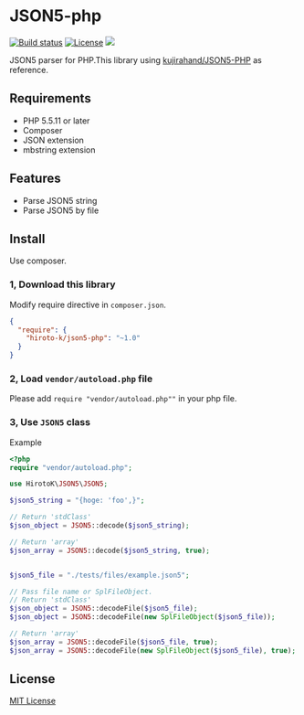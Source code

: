 # JSON5-php

[![Build status](https://img.shields.io/travis/Hiroto-K/JSON5-php/master.svg?style=flat-square)](https://travis-ci.org/Hiroto-K/JSON5-php)
[![License](https://img.shields.io/github/license/Hiroto-K/JSON5-php.svg?style=flat-square)](https://github.com/Hiroto-K/JSON5-php/blob/master/LICENSE)
![](https://img.shields.io/badge/platform-Console-808080.svg?style=flat-square)

JSON5 parser for PHP.This library using [kujirahand/JSON5-PHP](https://github.com/kujirahand/JSON5-PHP) as reference.

## Requirements
- PHP 5.5.11 or later
- Composer
- JSON extension
- mbstring extension

## Features
- Parse JSON5 string
- Parse JSON5 by file

## Install
Use composer.

### 1, Download this library
Modify require directive in ``composer.json``.

```json
{
  "require": {
    "hiroto-k/json5-php": "~1.0"
  }
}
```

### 2, Load ``vendor/autoload.php`` file
Please add ``require "vendor/autoload.php""`` in your php file.

### 3, Use ``JSON5`` class
Example
```php
<?php
require "vendor/autoload.php";

use HirotoK\JSON5\JSON5;

$json5_string = "{hoge: 'foo',}";

// Return 'stdClass'
$json_object = JSON5::decode($json5_string);

// Return 'array'
$json_array = JSON5::decode($json5_string, true);


$json5_file = "./tests/files/example.json5";

// Pass file name or SplFileObject.
// Return 'stdClass'
$json_object = JSON5::decodeFile($json5_file);
$json_object = JSON5::decodeFile(new SplFileObject($json5_file));

// Return 'array'
$json_array = JSON5::decodeFile($json5_file, true);
$json_array = JSON5::decodeFile(new SplFileObject($json5_file), true);
```

## License
[MIT License](https://github.com/Hiroto-K/JSON5-php/blob/master/LICENSE "MIT License")